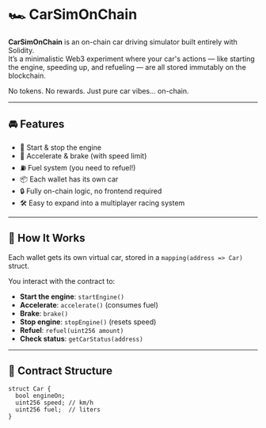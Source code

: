 # 🏎️ CarSimOnChain

**CarSimOnChain** is an on-chain car driving simulator built entirely with Solidity.  
It’s a minimalistic Web3 experiment where your car's actions — like starting the engine, speeding up, and refueling — are all stored immutably on the blockchain.

No tokens. No rewards. Just pure car vibes... on-chain.

---

## 🚘 Features

- 🔑 Start & stop the engine  
- 💨 Accelerate & brake (with speed limit)  
- ⛽ Fuel system (you need to refuel!)   
- 📦 Each wallet has its own car  
- 🔒 Fully on-chain logic, no frontend required  
- 🛠️ Easy to expand into a multiplayer racing system  

---

## 🧠 How It Works

Each wallet gets its own virtual car, stored in a `mapping(address => Car)` struct.

You interact with the contract to:
- **Start the engine**: `startEngine()`
- **Accelerate**: `accelerate()` (consumes fuel)
- **Brake**: `brake()`
- **Stop engine**: `stopEngine()` (resets speed)
- **Refuel**: `refuel(uint256 amount)`
- **Check status**: `getCarStatus(address)`

---

## 📜 Contract Structure

```solidity
struct Car {
  bool engineOn;
  uint256 speed; // km/h
  uint256 fuel;  // liters
}
